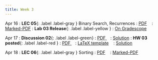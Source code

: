 ```yaml
---
title: Week 3
---
```


Apr 16
: **LEC 05**{: .label .label-gray } Binary Search, Recurrences
  : [PDF](lectures/05-binary_search-recurrences/Lec05.pdf) &nbsp;&nbsp;
  : [Marked-PDF](lectures/05-binary_search-recurrences/Lec05-marked.pdf)
: **Lab 03 Release**{: .label .label-yellow } 
  : [On Gradescope](#)

Apr 17
: **Discussion 02**{: .label .label-green}
  : [PDF ](discussion/discussion-02.pdf) &nbsp;&nbsp;
  : [Solution](discussion/discussion-02-marked.pdf)
: **HW 03 posted**{: .label .label-red }
  : [PDF ](homeworks/HW03/HW03.pdf) &nbsp;&nbsp;
  : [LaTeX template](homeworks/HW03/template.zip) &nbsp;&nbsp;
  : [Solution](#)

Apr 18
: **LEC 06**{: .label .label-gray } Sorting
  : [PDF](lectures/06-sorting/Lec06.pdf) &nbsp;&nbsp;
  : [Marked-PDF](lectures/06-sorting/Lec06-marked.pdf)

